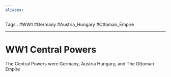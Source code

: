 ```yaml
---
aliases: 
---
```

Tags :  #WW1 #Germany #Austria_Hungary #Ottoman_Empire
___
# WW1 Central Powers
The Central Powers were Germany, Austria Hungary, and The Ottoman Empire